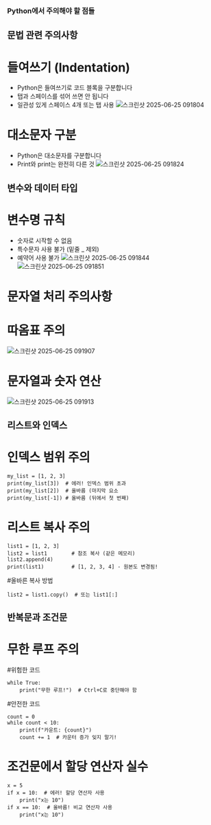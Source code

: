 ### Python에서 주의해야 할 점들
## 문법 관련 주의사항
# 들여쓰기 (Indentation)
- Python은 들여쓰기로 코드 블록을 구분합니다
- 탭과 스페이스를 섞어 쓰면 안 됩니다
- 일관성 있게 스페이스 4개 또는 탭 사용
![스크린샷 2025-06-25 091804](https://github.com/user-attachments/assets/0d46ab76-2c56-4d43-a221-98442550952e)

# 대소문자 구분
- Python은 대소문자를 구분합니다
- Print와 print는 완전히 다른 것
![스크린샷 2025-06-25 091824](https://github.com/user-attachments/assets/a0d53a32-47fb-4956-82b3-b28db174048a)

## 변수와 데이터 타입
# 변수명 규칙
- 숫자로 시작할 수 없음
- 특수문자 사용 불가 (밑줄 _ 제외)
- 예약어 사용 불가
![스크린샷 2025-06-25 091844](https://github.com/user-attachments/assets/4c976013-1a43-44ad-b360-be826bda1ec4)
![스크린샷 2025-06-25 091851](https://github.com/user-attachments/assets/d3412dc2-3c55-496e-b095-43118ee47ee4)


# 문자열 처리 주의사항
# 따옴표 주의
![스크린샷 2025-06-25 091907](https://github.com/user-attachments/assets/75761d75-ff9e-47d0-861a-3c7caeefb958)

# 문자열과 숫자 연산
![스크린샷 2025-06-25 091913](https://github.com/user-attachments/assets/2ecdf73c-ff8e-4591-9a70-1b449fba10c8)

## 리스트와 인덱스
# 인덱스 범위 주의
```
my_list = [1, 2, 3]
print(my_list[3])  # 에러! 인덱스 범위 초과
print(my_list[2])  # 올바름 (마지막 요소
print(my_list[-1]) # 올바름 (뒤에서 첫 번째)
```

# 리스트 복사 주의
```
list1 = [1, 2, 3]
list2 = list1        # 참조 복사 (같은 메모리)
list2.append(4)
print(list1)         # [1, 2, 3, 4] - 원본도 변경됨!
```

#올바른 복사 방법
```
list2 = list1.copy()  # 또는 list1[:]
```

## 반복문과 조건문
# 무한 루프 주의
#위험한 코드
```
while True:
    print("무한 루프!")  # Ctrl+C로 중단해야 함
```

#안전한 코드
```
count = 0
while count < 10:
    print(f"카운트: {count}")
    count += 1  # 카운터 증가 잊지 말기!
```

# 조건문에서 할당 연산자 실수
```
x = 5
if x = 10:  # 에러! 할당 연산자 사용
    print("x는 10")
if x == 10:  # 올바름! 비교 연산자 사용
    print("x는 10")
```
